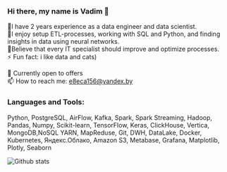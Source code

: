 ### Hi there, my name is Vadim 👋

🔭I have 2 years experience as a data engineer and data scientist. 
<br>🌱I enjoy setup ETL-processes, working with SQL and Python, and finding insights in data using neural networks.
<br>🙏Believe that every IT specialist should improve and optimize processes.
<br>⚡ Fun fact: i like data and cats)

💬 Сurrently open to offers
<br>📫 How to reach me: e8eca156@yandex.by


### Languages and Tools:
Python, PostgreSQL, AirFlow, Kafka, Spark, Spark Streaming, Hadoop, Pandas, Numpy, Scikit-learn, TensorFlow, Keras, ClickHouse, Vertica, MongoDB,NoSQL YARN, MapReduse, Git, DWH, DataLake, Docker, Kubernetes, Яндекс.Облако, Amazon S3, Metabase, Grafana, Matplotlib, Plotly, Seaborn



<!--
**VadimSmirnov22/VadimSmirnov22** is a ✨ _special_ ✨ repository because its `README.md` (this file) appears on your GitHub profile.

Here are some ideas to get you started:

- 🔭 I’m currently working on ...
- 🌱 I’m currently learning ...
- 👯 I’m looking to collaborate on ...
- 🤔 I’m looking for help with ...
- 💬 Ask me about ...
- 📫 How to reach me: ...
- 😄 Pronouns: ...
- ⚡ Fun fact: ...
-->



![Github stats](https://github-readme-stats.vercel.app/api?username=VadimSmirnov22)
